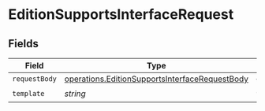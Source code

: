 # EditionSupportsInterfaceRequest


## Fields

| Field                                                                                                            | Type                                                                                                             | Required                                                                                                         | Description                                                                                                      |
| ---------------------------------------------------------------------------------------------------------------- | ---------------------------------------------------------------------------------------------------------------- | ---------------------------------------------------------------------------------------------------------------- | ---------------------------------------------------------------------------------------------------------------- |
| `requestBody`                                                                                                    | [operations.EditionSupportsInterfaceRequestBody](../../models/operations/editionsupportsinterfacerequestbody.md) | :heavy_minus_sign:                                                                                               | N/A                                                                                                              |
| `template`                                                                                                       | *string*                                                                                                         | :heavy_check_mark:                                                                                               | Template id                                                                                                      |